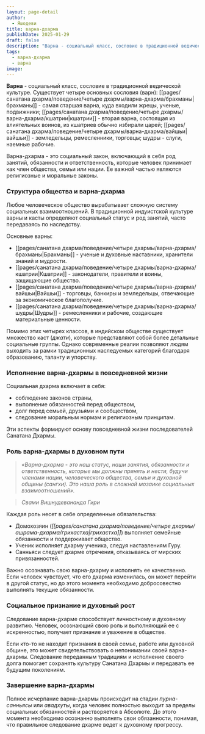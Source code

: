 ```yaml
---
layout: page-detail
author:
  - Яшодеви
title: варна-дхарма
publishDate: 2025-01-29
draft: false
description: "Варна - социальный класс, сословие в традиционной ведической культуре. Существует четыре основных сословия (варн): брахманы - самая старшая варна, куда входили жрецы, ученые, подвижники; кшатрии - вторая варна, состоящая из влиятельных воинов, из кшатриев обычно избирали царей; вайшьи - земледельцы, ремесленники, торговцы; шудры - слуги, наемные рабочие."
tags:
  - варна-дхарма
  - варна
image:
---
```

**Варна** - социальный класс, сословие в традиционной ведической культуре. Существует четыре основных сословия (варн): [[pages/санатана дхарма/поведение/четыре дхармы/варна-дхарма/брахманы|брахманы]] - самая старшая варна, куда входили жрецы, ученые, подвижники; [[pages/санатана дхарма/поведение/четыре дхармы/варна-дхарма/кшатрии|кшатрии]] - вторая варна, состоящая из влиятельных воинов, из кшатриев обычно избирали царей; [[pages/санатана дхарма/поведение/четыре дхармы/варна-дхарма/вайшьи|вайшьи]] - земледельцы, ремесленники, торговцы; шудры - слуги, наемные рабочие.

Варна-дхарма - это социальный закон, включающий в себя род занятий, обязанности и ответственность, которые человек принимает как член общества, семьи или нации. Ее важной частью являются религиозные и моральные законы.

### Структура общества и варна-дхарма

Любое человеческое общество вырабатывает сложную систему социальных взаимоотношений. В традиционной индуистской культуре варны и касты определяют социальный статус и род занятий, часто передаваясь по наследству.

Основные варны:

- [[pages/санатана дхарма/поведение/четыре дхармы/варна-дхарма/брахманы|Брахманы]] - ученые и духовные наставники, хранители знаний и мудрости.
- [[pages/санатана дхарма/поведение/четыре дхармы/варна-дхарма/кшатрии|Кшатрии]] - законодатели, правители и воины, защищающие общество.
- [[pages/санатана дхарма/поведение/четыре дхармы/варна-дхарма/вайшьи|Вайшьи]] - торговцы, банкиры и земледельцы, отвечающие за экономическое благополучие.
- [[pages/санатана дхарма/поведение/четыре дхармы/варна-дхарма/шудры|Шудры]] - ремесленники и рабочие, создающие материальные ценности.

Помимо этих четырех классов, в индийском обществе существует множество каст (_джати_), которые представляют собой более детальные социальные группы. Однако современные реалии позволяют людям выходить за рамки традиционных наследуемых категорий благодаря образованию, таланту и упорству.

### Исполнение варна-дхармы в повседневной жизни

Социальная дхарма включает в себя:

- соблюдение законов страны,
- выполнение обязанностей перед обществом,
- долг перед семьей, друзьями и сообществом,
- следование моральным нормам и религиозным принципам.

Эти аспекты формируют основу повседневной жизни последователей Санатана Дхармы.

### Роль варна-дхармы в духовном пути

>*«Варна-дхарма - это наш статус, наши занятия, обязанности и ответственность, которые мы должны принять и нести, будучи членами нации, человеческого общества, семьи и духовной общины (сангхи). Это наша роль в сложной мозаике социальных взаимоотношений».*  

>*Свами Вишнудевананда Гири*

Каждая роль несет в себе определенные обязательства:

- Домохозяин (_[[pages/санатана дхарма/поведение/четыре дхармы/ашрама-дхарма/грихастха|грихастха]]_) выполняет семейные обязанности и поддерживает общество.
- Ученик исполняет дхарму ученика, следуя наставлениям Гуру.
- Санньяси следует дхарме отречения, отказываясь от мирских привязанностей.

Важно осознавать свою варна-дхарму и исполнять ее качественно. Если человек чувствует, что его дхарма изменилась, он может перейти в другой статус, но до этого момента необходимо добросовестно выполнять текущие обязанности.

### Социальное признание и духовный рост

Следование варна-дхарме способствует личностному и духовному развитию. Человек, осознающий свою роль и выполняющий ее с искренностью, получает признание и уважение в обществе.

Если кто-то не находит признания в своей семье, работе или духовной общине, это может свидетельствовать о непонимании своей варна-дхармы. Следование переданным традициям и исполнение своего долга помогает сохранять культуру Санатана Дхармы и передавать ее будущим поколениям.

### Завершение варна-дхармы

Полное исчерпание варна-дхармы происходит на стадии _пурна-санньясы_ или _авадхуты_, когда человек полностью выходит за пределы социальных обязанностей и растворяется в Абсолюте. До этого момента необходимо осознанно выполнять свои обязанности, понимая, что правильное следование дхарме ведет к духовному прогрессу.